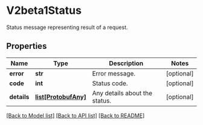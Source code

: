 # V2beta1Status

Status message representing result of a request.
## Properties
Name | Type | Description | Notes
------------ | ------------- | ------------- | -------------
**error** | **str** | Error message. | [optional] 
**code** | **int** | Status code. | [optional] 
**details** | [**list[ProtobufAny]**](ProtobufAny.md) | Any details about the status. | [optional] 

[[Back to Model list]](../README.md#documentation-for-models) [[Back to API list]](../README.md#documentation-for-api-endpoints) [[Back to README]](../README.md)


